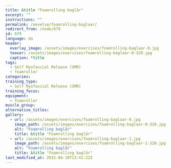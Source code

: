 ```yaml
---
title: &title "Foamrolling baglår"
excerpt: ""
instructions: ""
permalink: /oevelse/foamrolling-baglaar/
redirect_from: /node/679
id: 679
language: da
header:
  overlay_image: /assets/images/exercises/foamrolling-baglaar-0.jpg
  teaser: /assets/images/exercises/foamrolling-baglaar-0-320.jpg
  caption: *title
tags:
  - Self Myofascial Release (SMR)
  - foamroller
categories:
training_type: 
  - Self Myofascial Release (SMR)
training_focus: 
equipment:
  - foamroller
muscle_group:
alternative_titles:
gallery:
  - url: /assets/images/exercises/foamrolling-baglaar-0.jpg
    image_path: /assets/images/exercises/foamrolling-baglaar-0-320.jpg
    alt: "Foamrolling baglår"
    title: &title "Foamrolling baglår"
  - url: /assets/images/exercises/foamrolling-baglaar-1.jpg
    image_path: /assets/images/exercises/foamrolling-baglaar-1-320.jpg
    alt: "Foamrolling baglår"
    title: &title "Foamrolling baglår"
last_modified_at: 2015-04-10T13:41:22Z
---
```



